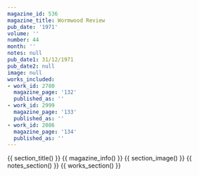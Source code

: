 ```yaml
---
magazine_id: 536
magazine_title: Wormwood Review
pub_date: '1971'
volume: ''
number: 44
month: ''
notes: null
pub_date1: 31/12/1971
pub_date2: null
image: null
works_included:
- work_id: 2780
  magazine_page: '132'
  published_as: ''
- work_id: 2999
  magazine_page: '133'
  published_as: ''
- work_id: 2086
  magazine_page: '134'
  published_as: ''
---
```


{{ section_title() }}
{{ magazine_info() }}
{{ section_image() }}
{{ notes_section() }}
{{ works_section() }}

